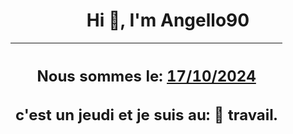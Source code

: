 <h1 align='center'>Hi 👋, I'm Angello90</h1>
<div align='center'>

|<h2 align='center'>Nous sommes le: <u>17/10/2024</u></h2><h2 align='center'>c'est un jeudi et je suis au: 🏢 travail.</h2>|
|---
</div>